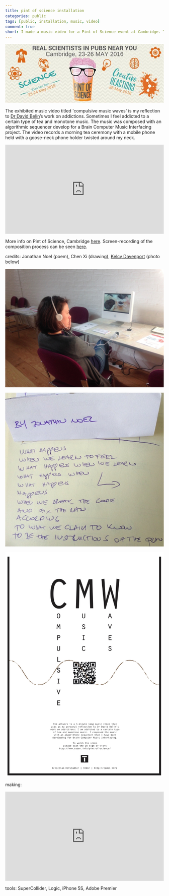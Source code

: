 ```yaml
---
title: pint of science installation
categories: public
tags: [public, installation, music, video]
comment: true
short: I made a music video for a Pint of Science event at Cambridge. The idea is to reflect on addiction, in this case my caffeine addiction.
---
```

![](../assets/img/2016-04-23-pint-of-science-cambridge-2016.jpg)

The exhibited music video titled 'compulsive music waves' is my reflection to [Dr David Belin](http://www.neuroscience.cam.ac.uk/directory/profile.php?davidbelin)’s work on addictions. Sometimes I feel addicted to a certain type of tea and monotone music. The music was composed with an algorithmic sequencer develop for a Brain Computer Music Interfacing project. The video records a morning tea ceremony with a mobile phone held with a goose-neck phone holder twisted around my neck.

<div style="left: 0; width: 100%; height: 0; position: relative; padding-bottom: 56.2493%;"><iframe src="https://www.youtube.com/embed/fTeJymxZoJs?rel=0&amp;showinfo=0" style="border: 0; top: 0; left: 0; width: 100%; height: 100%; position: absolute;" allowfullscreen scrolling="no"></iframe></div>

More info on Pint of Science, Cambridge [here](https://pintofscience.co.uk/event/hacking-the-brain-smart-drugs-and-addiction). Screen-recording of the composition process can be seen [here](https://www.youtube.com/watch?v=82js1ncB4AM).

credits: Jonathan Noel (poem), Chen Xi (drawing), [Kelcy Davenport](http://www.kelcydavenport.com/) (photo below)

![](../assets/img/2016-04-23-pint-of-science-installation.jpg)

![](../assets/img/2016-04-23-pint-of-science-jonathan-noel-what-happens.jpg)

![](../assets/img/2016-04-23-pint-of-science-installation-poster.jpg)

making:

<div style="left: 0; width: 100%; height: 0; position: relative; padding-bottom: 56.2493%;"><iframe src="https://www.youtube.com/embed/82js1ncB4AM?rel=0&amp;showinfo=0" style="border: 0; top: 0; left: 0; width: 100%; height: 100%; position: absolute;" allowfullscreen scrolling="no"></iframe></div>

tools: SuperCollider, Logic, iPhone 5S, Adobe Premier
